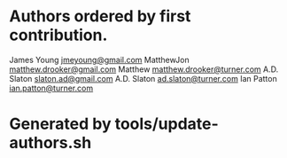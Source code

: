 # Authors ordered by first contribution.

James Young <jmeyoung@gmail.com>
MatthewJon <matthew.drooker@gmail.com>
Matthew <matthew.drooker@turner.com>
A.D. Slaton <slaton.ad@gmail.com>
A.D. Slaton <ad.slaton@turner.com>
Ian Patton <ian.patton@turner.com>

# Generated by tools/update-authors.sh
